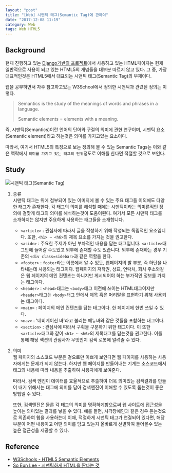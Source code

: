 ```yaml
---
layout: "post"
title: "[Web] 시맨틱 태그(Semantic Tag)에 관하여"
date: "2017-12-08 11:19"
category: Web
tags: Web HTML5
---
```


## Background

현재 진행하고 있는 [Django기반의 프로젝트](https://kirade.github.io/blog/tags/#Django)에서 사용하고 있는 HTML페이지는 현재 일반적으로 사용이 되고 있는 HTML5의 개념들을 대부분 따르지 않고 있다. 그 중, 가장 대표적인것은 HTML5에서 대표되는 시맨틱 태그(Semantic Tag)의 부재이다.

웹을 공부하면서 자주 참고하고있는 W3School에서 정의한 시맨틱과 관련된 정의는 이렇다.
>Semantics is the study of the meanings of words and phrases in a language.
>
>Semantic elements = elements with a meaning.

즉, 시맨틱(Semantics)이란 언어의 단어와 구절의 의미에 관한 연구이며, 시맨틱 요소(Semantic element)라고 하는것은 의미를 가지고있는 요소이다.

따라서, 여기서 HTML5의 특징으로 보는 정의해 볼 수 있는 Semantic Tags는 이와 같은 맥락에서 `의미를 가지고 있는 태그의 단위`정도로 이해를 한다면 적절할 것으로 보인다.

## Study

![시맨틱 태그(Semantic Tag)](images/2017/12/시멘틱태그.gif)

1. 종류  
시맨틱 태그는 위에 첨부되어 있는 이미지에 볼 수 있는 주요 태그들 이외에도 다양한 태그가 존재한다. 각 태그의 의미를 해석할 때에는 시맨틱이라는 의미론적인 정의에 걸맞게 태그의 의미를 해석하는것이 도움이된다.
여기서 모든 시맨틱 태그를 소개하지는 않지만 주요하게 사용하는 태그들을 소개합니다.

    - `<article>`
    : 관심사에 따라서 글을 작성하기 위해 작성되는 독립적인 요소입니다. 또한, `<h1> ~ <h6>`의 제목 요소를 가지는 것을 권고한다.
    - `<aside>`
    : 주요한 주제가 아닌 부차적인 내용을 담는 태그입니다. `<article>`태그안에 들어갈 수도있고 외부에 존재할 수도 있습니다. 외부에 존재하는 경우 기존의 `<div class=sidebar>`과 같은 역할을 한다.
    - `<footer>`
    : `footer`라는 이름에서 알 수 있듯, 웹페이지의 발 부분, 즉 하단을 나타내는데 사용되는 태그이다. 웹페이지의 저작권, 상표, 연락처, 회사 주소와같은 웹 페이지의 메인 컨텐츠는 아니지만 게시되어야 하는 부가적인 정보를 가지는 태그이다.
    - `<header>`
    : `<head>`태그는 `<body>`태그 이전에 쓰이는 HTML태그이지만 `<header>`태그는 `<body>`태그 안에서 제목 혹은 머리말을 표현하기 위해 사용되는 태그이다.
    - `<main>`
    : 페이지의 메인 컨텐츠를 담는 태그이다. 한 페이지에 한번 쓰일 수 있다.
    - `<nav>`
    : '네비게이션 바'라고 불리는 메뉴바와 같은 것들을 포함하는 태그이다.
    - `<section>`
    : 관심사에 따라서 구획을 구분하기 위한 태그이다. 이 또한 `<article>`태그와 같이 `<h1> ~ <h6>`의 제목태그를 담는것을 권고한다. 이를 통해  해당 섹션의 관심사가 무엇인지 검색 로봇에 알려줄 수 있다.

2. 의미  
    웹 페이지의 소스코드 부분은 겉으로만 이쁘게 보인다면 웹 페이지를 사용하는 사용자에게는 문제가 되지 않는다. 하지만 웹 페이지를 만들어내는 기계는 소스코드에서 태그의 내용에 따라 내용을 추출하여 사용자에게 보여준다.

    따라서, 검색 엔진이 데이터를 효율적으로 추출하여 더욱 의미있는 검색결과를 만들어 내기 위해서는 태그에 의미를 담아 검색엔진이 이해할 수 있도록 돕는것이 좋은 방법일 수 있다.  

    또한, 검색엔진은 물론 각 태그의 의미를 명확하게함으로써 웹 사이트에 접근성을 높이는 의미있는 결과를 낳을 수 있다. 예를 들면, 시각장애인과 같은 경우 듣는것으로 의존하여 웹을 사용하는데 이때, 적절하게 시맨틱 태그가 연결되어 있다면, 해당 부분이 어떤 내용이고 어떤 의미를 담고 있는지 올바르게 선별하여 들어볼수 있는 높은 접근성을 제공할 수 있다.




## Reference
* [W3Schools - HTML5 Semantic Elements](https://www.w3schools.com/html/html5_semantic_elements.asp)
* [So Eun Lee - 시맨틱하게 HTML을 짠다는 것](https://medium.com/@soeunlee/%EC%8B%9C%EB%A7%A8%ED%8B%B1%ED%95%98%EA%B2%8C-html%EC%9D%84-%EC%A7%A0%EB%8B%A4%EB%8A%94-%EA%B2%83-90612ffc988e)
